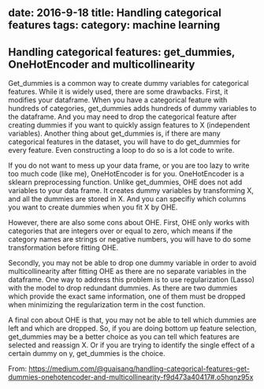 date: 2016-9-18
title: Handling categorical features
tags:
category: machine learning
---


## Handling categorical features: get_dummies, OneHotEncoder and multicollinearity

Get_dummies is a common way to create dummy variables for categorical features. While it is widely used, there are some drawbacks. First, it modifies your dataframe. When you have a categorical feature with hundreds of categories, get_dummies adds hundreds of dummy variables to the dataframe. And you may need to drop the categorical feature after creating dummies if you want to quickly assign features to X (independent variables). Another thing about get_dummies is, if there are many categorical features in the dataset, you will have to do get_dummies for every feature. Even constructing a loop to do so is a lot code to write.  

If you do not want to mess up your data frame, or you are too lazy to write too much code (like me), OneHotEncoder is for you. OneHotEncoder is a sklearn preprocessing function. Unlike get_dummies, OHE does not add variables to your data frame. It creates dummy variables by transforming X, and all the dummies are stored in X. And you can specifiy which columns you want to create dummies when you fit X by OHE.  

However, there are also some cons about OHE. First, OHE only works with categories that are integers over or equal to zero, which means if the category names are strings or negative numbers, you will have to do some transformation before fitting OHE.  

Secondly, you may not be able to drop one dummy variable in order to avoid multicollinearity after fitting OHE as there are no separate variables in the dataframe. One way to address this problem is to use regularization (Lasso) with the model to drop redundant dummies. As there are two dummies which provide the exact same information, one of them must be dropped when minimizing the regularization term in the cost function.  

A final con about OHE is that, you may not be able to tell which dummies are left and which are dropped. So, if you are doing bottom up feature selection, get_dummies may be a better choice as you can tell which features are selected and reassign X. Or if you are trying to identify the single effect of a certain dummy on y, get_dummies is the choice.

From: https://medium.com/@guaisang/handling-categorical-features-get-dummies-onehotencoder-and-multicollinearity-f9d473a40417#.o5hqnz95x
